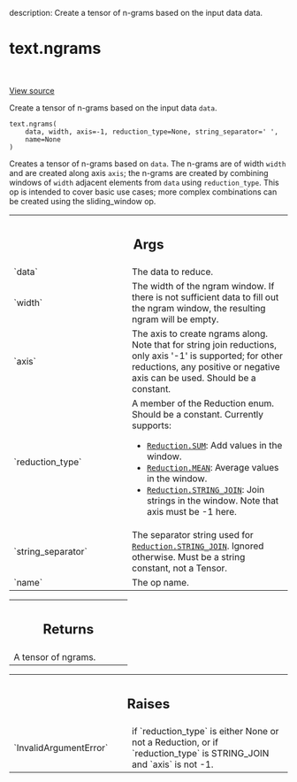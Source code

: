 description: Create a tensor of n-grams based on the input data data.

<div itemscope itemtype="http://developers.google.com/ReferenceObject">
<meta itemprop="name" content="text.ngrams" />
<meta itemprop="path" content="Stable" />
</div>

# text.ngrams

<!-- Insert buttons and diff -->

<table class="tfo-notebook-buttons tfo-api nocontent" align="left">

</table>

<a target="_blank" href="https://github.com/tensorflow/text/tree/master/tensorflow_text/python/ops/ngrams_op.py">View
source</a>

Create a tensor of n-grams based on the input data `data`.

<pre class="devsite-click-to-copy prettyprint lang-py tfo-signature-link">
<code>text.ngrams(
    data, width, axis=-1, reduction_type=None, string_separator=&#x27; &#x27;,
    name=None
)
</code></pre>

<!-- Placeholder for "Used in" -->

Creates a tensor of n-grams based on `data`. The n-grams are of width `width`
and are created along axis `axis`; the n-grams are created by combining
windows of `width` adjacent elements from `data` using `reduction_type`. This
op is intended to cover basic use cases; more complex combinations can be
created using the sliding_window op.

<!-- Tabular view -->
 <table class="responsive fixed orange">
<colgroup><col width="214px"><col></colgroup>
<tr><th colspan="2"><h2 class="add-link">Args</h2></th></tr>

<tr> <td> `data` </td> <td> The data to reduce. </td> </tr><tr> <td> `width`
</td> <td> The width of the ngram window. If there is not sufficient data to
fill out the ngram window, the resulting ngram will be empty. </td> </tr><tr>
<td> `axis` </td> <td> The axis to create ngrams along. Note that for string
join reductions, only axis '-1' is supported; for other reductions, any positive
or negative axis can be used. Should be a constant. </td> </tr><tr> <td>
`reduction_type` </td> <td> A member of the Reduction enum. Should be a
constant. Currently supports:

*   <a href="../text/Reduction.md#SUM"><code>Reduction.SUM</code></a>: Add
    values in the window.
*   <a href="../text/Reduction.md#MEAN"><code>Reduction.MEAN</code></a>: Average
    values in the window.
*   <a href="../text/Reduction.md#STRING_JOIN"><code>Reduction.STRING_JOIN</code></a>: Join strings in the window.
    Note that axis must be -1 here.
    </td>
    </tr><tr>
    <td>
    `string_separator`
    </td>
    <td>
    The separator string used for <a href="../text/Reduction.md#STRING_JOIN"><code>Reduction.STRING_JOIN</code></a>.
    Ignored otherwise. Must be a string constant, not a Tensor.
    </td>
    </tr><tr>
    <td>
    `name`
    </td>
    <td>
    The op name.
    </td>
    </tr>
    </table>

<!-- Tabular view -->
 <table class="responsive fixed orange">
<colgroup><col width="214px"><col></colgroup>
<tr><th colspan="2"><h2 class="add-link">Returns</h2></th></tr>
<tr class="alt">
<td colspan="2">
A tensor of ngrams.
</td>
</tr>

</table>

<!-- Tabular view -->
 <table class="responsive fixed orange">
<colgroup><col width="214px"><col></colgroup>
<tr><th colspan="2"><h2 class="add-link">Raises</h2></th></tr>

<tr>
<td>
`InvalidArgumentError`
</td>
<td>
if `reduction_type` is either None or not a Reduction,
or if `reduction_type` is STRING_JOIN and `axis` is not -1.
</td>
</tr>
</table>

